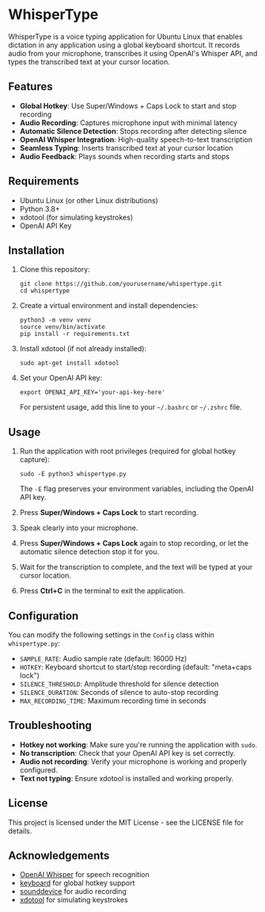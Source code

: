 # WhisperType

WhisperType is a voice typing application for Ubuntu Linux that enables dictation in any application using a global keyboard shortcut. It records audio from your microphone, transcribes it using OpenAI's Whisper API, and types the transcribed text at your cursor location.

## Features

- **Global Hotkey**: Use Super/Windows + Caps Lock to start and stop recording
- **Audio Recording**: Captures microphone input with minimal latency
- **Automatic Silence Detection**: Stops recording after detecting silence
- **OpenAI Whisper Integration**: High-quality speech-to-text transcription
- **Seamless Typing**: Inserts transcribed text at your cursor location
- **Audio Feedback**: Plays sounds when recording starts and stops

## Requirements

- Ubuntu Linux (or other Linux distributions)
- Python 3.8+
- xdotool (for simulating keystrokes)
- OpenAI API Key

## Installation

1. Clone this repository:
   ```
   git clone https://github.com/yourusername/whispertype.git
   cd whispertype
   ```

2. Create a virtual environment and install dependencies:
   ```
   python3 -m venv venv
   source venv/bin/activate
   pip install -r requirements.txt
   ```

3. Install xdotool (if not already installed):
   ```
   sudo apt-get install xdotool
   ```

4. Set your OpenAI API key:
   ```
   export OPENAI_API_KEY='your-api-key-here'
   ```
   
   For persistent usage, add this line to your `~/.bashrc` or `~/.zshrc` file.

## Usage

1. Run the application with root privileges (required for global hotkey capture):
   ```
   sudo -E python3 whispertype.py
   ```
   
   The `-E` flag preserves your environment variables, including the OpenAI API key.

2. Press **Super/Windows + Caps Lock** to start recording.
3. Speak clearly into your microphone.
4. Press **Super/Windows + Caps Lock** again to stop recording, or let the automatic silence detection stop it for you.
5. Wait for the transcription to complete, and the text will be typed at your cursor location.
6. Press **Ctrl+C** in the terminal to exit the application.

## Configuration

You can modify the following settings in the `Config` class within `whispertype.py`:

- `SAMPLE_RATE`: Audio sample rate (default: 16000 Hz)
- `HOTKEY`: Keyboard shortcut to start/stop recording (default: "meta+caps lock")
- `SILENCE_THRESHOLD`: Amplitude threshold for silence detection
- `SILENCE_DURATION`: Seconds of silence to auto-stop recording
- `MAX_RECORDING_TIME`: Maximum recording time in seconds

## Troubleshooting

- **Hotkey not working**: Make sure you're running the application with `sudo`.
- **No transcription**: Check that your OpenAI API key is set correctly.
- **Audio not recording**: Verify your microphone is working and properly configured.
- **Text not typing**: Ensure xdotool is installed and working properly.

## License

This project is licensed under the MIT License - see the LICENSE file for details.

## Acknowledgements

- [OpenAI Whisper](https://openai.com/research/whisper) for speech recognition
- [keyboard](https://github.com/boppreh/keyboard) for global hotkey support
- [sounddevice](https://github.com/spatialaudio/python-sounddevice) for audio recording
- [xdotool](https://github.com/jordansissel/xdotool) for simulating keystrokes